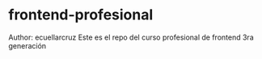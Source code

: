 frontend-profesional
====================
Author: ecuellarcruz
Este es el repo del curso profesional de frontend 3ra generación 
